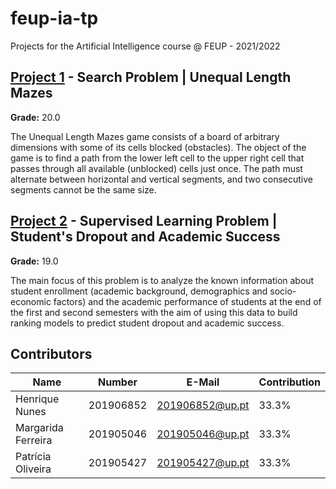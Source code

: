 # feup-ia-tp
Projects for the Artificial Intelligence course @ FEUP - 2021/2022

## [Project 1](https://github.com/Rikenunes8/feup-ia-tp/tree/master/TP1) - Search Problem | Unequal Length Mazes

**Grade:** 20.0

The Unequal Length Mazes game consists of a board of arbitrary dimensions with some of its cells blocked (obstacles). The object of the game is to find a path from the lower left cell to the upper right cell that passes through all available (unblocked) cells just once. The path must alternate between horizontal and vertical segments, and two consecutive segments cannot be the same size.

## [Project 2](https://github.com/Rikenunes8/feup-ia-tp/tree/master/TP2) - Supervised Learning Problem | Student's Dropout and Academic Success

**Grade:** 19.0

The main focus of this problem is to analyze the known information about student enrollment (academic background, demographics and socio-economic factors) and the academic performance of students at the end of the first and second semesters with the aim of using this data to build ranking models to predict student dropout and academic success.

## Contributors

| Name               | Number    | E-Mail          | Contribution |
| ------------------ | --------- | --------------- | ------------ |
| Henrique Nunes     | 201906852 | 201906852@up.pt | 33.3%        |
| Margarida Ferreira | 201905046 | 201905046@up.pt | 33.3%        |
| Patrícia Oliveira  | 201905427 | 201905427@up.pt | 33.3%        |

